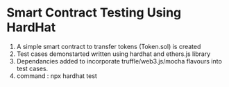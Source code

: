 # Smart Contract Testing Using HardHat

1. A simple smart contract to transfer tokens (Token.sol) is created
2. Test cases demonstarted written using hardhat and ethers.js library
3. Dependancies added to incorporate truffle/web3.js/mocha flavours into test cases.
4. command : npx hardhat test
